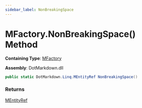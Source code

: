 ```yaml
---
sidebar_label: NonBreakingSpace
---
```


# MFactory\.NonBreakingSpace\(\) Method

**Containing Type**: [MFactory](../index.md)

**Assembly**: DotMarkdown\.dll

```csharp
public static DotMarkdown.Linq.MEntityRef NonBreakingSpace()
```

### Returns

[MEntityRef](../../MEntityRef/index.md)


